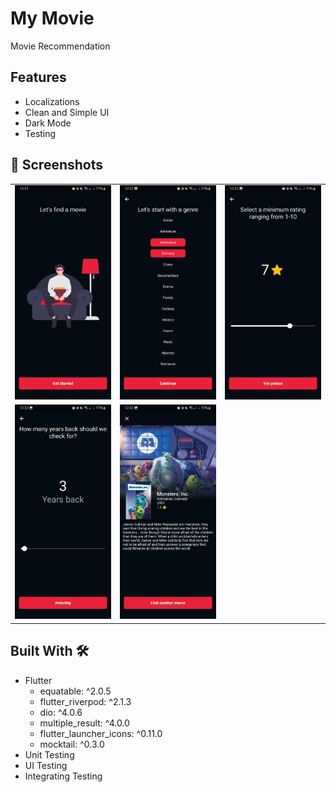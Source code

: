 # My Movie

Movie Recommendation

## Features

- Localizations
- Clean and Simple UI
- Dark Mode
- Testing

## 📸 Screenshots

||||
|:--------------------------------------|:---:|----:|
| ![](assets/screenshot/onboarding.jpg) | ![](assets/screenshot/genres.jpg) | ![](assets/screenshot/rating.jpg)|
| ![](assets/screenshot/yearsback.jpg)  | ![](assets/screenshot/result.jpg) | ![]()|

## Built With 🛠

- Flutter
    - equatable: ^2.0.5
    - flutter_riverpod: ^2.1.3
    - dio: ^4.0.6
    - multiple_result: ^4.0.0
    - flutter_launcher_icons: ^0.11.0
    - mocktail: ^0.3.0
- Unit Testing
- UI Testing
- Integrating Testing
